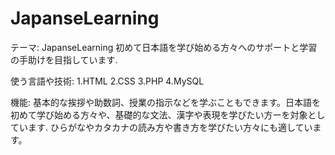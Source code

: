 # JapanseLearning

テーマ: JapanseLearning
      初めて日本語を学び始める方々へのサポートと学習の手助けを目指しています.

使う言語や技術: 
    1.HTML
    2.CSS
    3.PHP
    4.MySQL

機能: 
基本的な挨拶や助数詞、授業の指示などを学ぶこともできます。日本語を初めて学び始める方々や、基礎的な文法、漢字や表現を学びたい方ーを対象としています.
ひらがなやカタカナの読み方や書き方を学びたい方々にも適しています。　　　

　
